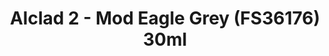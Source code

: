 ---
layout: product
title: "Alclad 2 - Mod Eagle Grey (FS36176) 30ml"
price: "TBA" 
desc: "Metalizer boja"
img_path: "/assets/img/ALCE610.webp"
brand: "N/A"
available: false
special_offer: false
new: false
soon: false
cat: "040000"
subcat: "040300"
subsubcat: "0N/A"
sifra: "ALCE610"
popular: false
spec: false
---